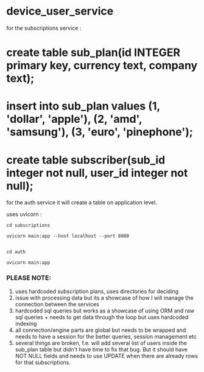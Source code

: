 # device_user_service

for the subscriptions service :

# create table sub_plan(id INTEGER primary key, currency text, company text);

# insert into sub_plan values (1, 'dollar', 'apple'), (2, 'amd', 'samsung'), (3, 'euro', 'pinephone');

# create table subscriber(sub_id integer not null, user_id integer not null);

for the auth service it will create a table on application level.

uses uvicorn :

``` 
cd subscriptions

uvicorn main:app --host localhost --port 8080
```


```

cd auth

uvicorn main:app

````

### PLEASE NOTE:

1. uses hardcoded subscription plans, uses directories for deciding
2. issue with processing data but its a showcase of how I will manage the connection between the services
3. hardcoded sql queries but works as a showcase of using ORM and raw sql queries + needs to get data through the loop but uses hardcoded indexing
4. all connection/engine parts are global but needs to be wrapped and needs to have a session for the better queries, session management etc
5. several things are broken, f.e. will add several list of users inside the sub_plan table but didn't have time to fix that bug. But it should have NOT NULL fields and needs to use UPDATE when there are already rows for that subscriptions.
